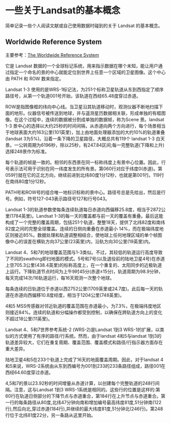 # 一些关于Landsat的基本概念

简单记录一些个人阅读文献或自己使用数据时碰到的关于 Landsat 的基本概念。

## Worldwide Reference System

主要参考：[The Worldwide Reference System](https://landsat.gsfc.nasa.gov/about/worldwide-reference-system#:~:text=The%20Landsat%204%2C%205%2C%20and,system%20in%20a%20similar%20fashion.)

它是 Landsat 数据的一个全球标记系统，用来指示数据在哪个未知，能让用户通过指定一个命名的景的中心就能定位到世界上任意一个区域的卫星图像。这个中心由 PATH 和 ROW 数来指定。

Landsat 1-3 使用的是WRS-1标记法，为251个标称卫星轨道从东到西指定了顺序路径号，从第一个轨道001号开始，该轨道在西经65.48度穿过赤道。

ROW是指图像框的纬向中心线。当卫星沿其轨道移动时，观测仪器不断地扫描下面的地形。仪器信号被传送到地球，并与遥测星历数据相关联，形成单独的有框图像。在这个过程中，连续的数据被分割成单独的数据帧，称为Scene 景。landsat 1-3 景中心的选择以大约25秒的时间间隔，从赤道向两个方向进行，每个场景相当于地球表面大约163公里(101英里)，加上由地面处理器添加的大约10%的轨道重叠(landsat 3为5%)。沿着一条下降的卫星路径，大概总共有119个 landsat 1-3 白天景。一公转周期为6196秒，除以25秒，有247.84区间;每一完整轨道(下降和上升)选择248景作为标准。

每个轨道的帧是一致的。相邻的东西景在同一标称纬度上有景中心位置。因此，行号表示法可用于识别在同一纬度发生的所有景。第060行对应于纬度0(赤道)。第059行就在它的正北方向，继续前进到北纬80度1分12秒，也就是第001行。119行在南纬80度1分12秒。

PATH号和ROW号的组合唯一地标识标称的景中心。路径号总是先给出，然后是行号。例如，符号127-043表示路径号127和行号043。

Landsat 1-3的轨道参数使每条连续轨道每日赤道向西偏移25.8度，相当于2872公里(1784英里)。Landsat 1-3的每一天的覆盖都与前一天的覆盖有重叠。最后这能构成了一个完整的覆盖周期，包括251个轨道，整整18天，提供了北纬82度和南纬82度之间的完整全球覆盖。连续的日侧向重叠在赤道最小 14%，而在极端纬度地区则接近85%。数据处理和轨道调整相结合，使地球上任何地理区域的单个帧图像中心的误差在横轨方向37公里(23英里)内，沿轨方向30公里(19英里)内。

Landsat 4、5和7的地球覆盖范围与1-3类似。不过，其较低的轨道运行高度导致了不同的swathing即扫地面的模式。5号和7号(以及退役前的陆地卫星4号)在赤道上空705.3公里(438.4英里)的标称高度上，在一个重复的、太阳同步的近极轨道上运行。下降轨道节点时间为上午9时45分(赤道±15分)，轨道周期为98.9分钟，每天完成14次/16轨道运行，每16天观测一次整个地球。

每条连续的日轨道位于赤道以西2752公里(1709英里或24.7度)。此后每一天的轨道在赤道向西偏移10.8度经度，相当于1204公里(748英里)。

4和5 MSS传感器对邻近轨道的覆盖范围在赤道最小，为7.3%，在极端纬度地区则接近84%。连续的轨道和分幅操作都受到控制，以确保在跨轨道方向上的变化不超过18公里(11英里)。

Landsat 4、5和7世界参考系统-2 (WRS-2)是Landsat 1到3 WRS-1的扩展，以类似的方式使用了有序的路径/行系统。然而，由于landsat 4和5与landsat 1到3的轨道差异较大，它们在重复周期、覆盖范围、覆盖模式和路径/行指示器方面存在重大差异。

陆地卫星4和5在233个轨道上完成了16天的地面覆盖周期。因此，对于landsat 4和5来说，WRS-2系统由从东到西编号为001到233的233条路径组成，路径001在西经64.60度穿过赤道。

4,5和7的景以23.92秒的时间增量从赤道计算，以创建每个完整轨道的248行间隔。注意，这与Landsat 1到3 WRS-1系统是相同的。这些行的位置是这样的:第60行在轨道日侧部分的下降节点与赤道重合，第184行在上升节点与赤道重合。第一行的每条路径从80度,北纬47分钟向南和增加编号最高纬度81度,51分钟南(122行),然后向北,穿过赤道(184行),并继续的最大纬度81度,51分钟北(246行)。第248行位于北纬81度22分，另一条路从这里开始。
